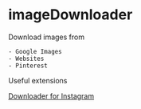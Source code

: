 # imageDownloader

Download images from 
   
    - Google Images
    - Websites
    - Pinterest


Useful extensions

[Downloader for Instagram](https://microsoftedge.microsoft.com/addons/detail/downloader-for-instagram/hlbojfooplgfkfjlcikdccdbmhfaijfe)

